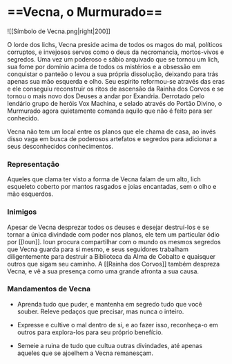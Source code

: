 # ==**Vecna,** o Murmurado==
![[Símbolo de Vecna.png|right|200]]

O lorde dos lichs, Vecna preside acima de todos os magos do mal, políticos corruptos, e invejosos servos como o deus da necromancia, mortos-vivos e segredos. Uma vez um poderoso e sábio arquivado que se tornou um lich, sua fome por domínio acima de todos os mistérios e a obsessão em conquistar o panteão o levou a sua própria dissolução, deixando para trás apenas sua mão esquerda e olho. Seu espirito reformou-se através das eras e ele conseguiu reconstruir os ritos de ascensão da Rainha dos Corvos e se tornou o mais novo dos Deuses a andar por Exandria. Derrotado pelo lendário grupo de heróis Vox Machina, e selado através do Portão Divino, o Murmurado agora quietamente comanda aquilo que não é feito para ser conhecido.

Vecna não tem um local entre os planos que ele chama de casa, ao invés disso vaga em busca de poderosos artefatos e segredos para adicionar a seus desconhecidos conhecimentos.
### **Representação**
Aqueles que clama ter visto a forma de Vecna falam de um alto, lich esqueleto coberto por mantos rasgados e joias encantadas, sem o olho e mão esquerdos.
### **Inimigos**
Apesar de Vecna desprezar todos os deuses e desejar destruí-los e se tornar a única divindade com poder nos planos, ele tem um particular ódio por [[Ioun]]. Ioun procura compartilhar com o mundo os mesmos segredos que Vecna guarda para si mesmo, e seus seguidores trabalham diligentemente para destruir a Biblioteca da Alma de Cobalto e quaisquer outros que sigam seu caminho. A [[Rainha dos Corvos]] também despreza Vecna, e vê a sua presença como uma grande afronta a sua causa.
### **Mandamentos de Vecna**
- Aprenda tudo que puder, e mantenha em segredo tudo que você souber. Releve pedaços que precisar, mas nunca o inteiro.

- Expresse e cultive o mal dentro de si, e ao fazer isso, reconheça-o em outros para explora-los para seu próprio benefício.

- Semeie a ruina de tudo que cultua outras divindades, até apenas aqueles que se ajoelhem a Vecna remanesçam.